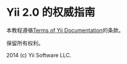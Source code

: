 Yii 2.0 的权威指南
===============================

本教程遵循[Terms of Yii Documentation](http://www.yiiframework.com/doc/terms/)的条款。

保留所有权利。

2014 (c) Yii Software LLC.